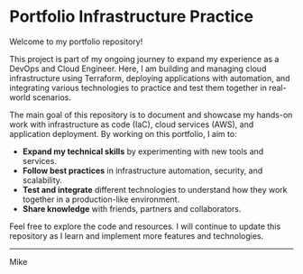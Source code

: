 # Portfolio Infrastructure Practice

Welcome to my portfolio repository!

This project is part of my ongoing journey to expand my experience as a DevOps and Cloud Engineer. Here, I am building and managing cloud infrastructure using Terraform, deploying applications with automation, and integrating various technologies to practice and test them together in real-world scenarios.

The main goal of this repository is to document and showcase my hands-on work with infrastructure as code (IaC), cloud services (AWS), and application deployment. By working on this portfolio, I aim to:

- **Expand my technical skills** by experimenting with new tools and services.
- **Follow best practices** in infrastructure automation, security, and scalability.
- **Test and integrate** different technologies to understand how they work together in a production-like environment.
- **Share knowledge** with friends, partners and collaborators.

Feel free to explore the code and resources. I will continue to update this repository as I learn and implement more features and technologies.

---
Mike
